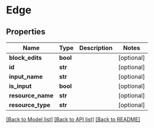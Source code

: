 # Edge

## Properties
Name | Type | Description | Notes
------------ | ------------- | ------------- | -------------
**block_edits** | **bool** |  | [optional] 
**id** | **str** |  | [optional] 
**input_name** | **str** |  | [optional] 
**is_input** | **bool** |  | [optional] 
**resource_name** | **str** |  | [optional] 
**resource_type** | **str** |  | [optional] 

[[Back to Model list]](../README.md#documentation-for-models) [[Back to API list]](../README.md#documentation-for-api-endpoints) [[Back to README]](../README.md)


